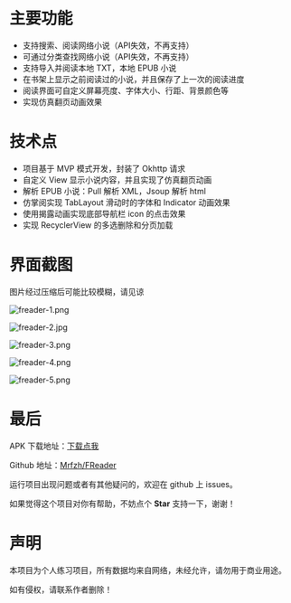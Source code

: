 # 主要功能

- 支持搜索、阅读网络小说（API失效，不再支持）
- 可通过分类查找网络小说（API失效，不再支持）
- 支持导入并阅读本地 TXT，本地 EPUB 小说
- 在书架上显示之前阅读过的小说，并且保存了上一次的阅读进度
- 阅读界面可自定义屏幕亮度、字体大小、行距、背景颜色等
- 实现仿真翻页动画效果

# 技术点

- 项目基于 MVP 模式开发，封装了 Okhttp 请求
- 自定义 View 显示小说内容，并且实现了仿真翻页动画
- 解析 EPUB 小说：Pull 解析 XML，Jsoup 解析 html
- 仿掌阅实现 TabLayout 滑动时的字体和 Indicator 动画效果
- 使用揭露动画实现底部导航栏 icon 的点击效果
- 实现 RecyclerView 的多选删除和分页加载

# 界面截图

图片经过压缩后可能比较模糊，请见谅

![freader-1.png](https://upload-images.jianshu.io/upload_images/13178635-a316e72fedadaa2f.png?imageMogr2/auto-orient/strip%7CimageView2/2/w/1240)

![freader-2.jpg](https://upload-images.jianshu.io/upload_images/13178635-cca7c1301087ba11.jpg?imageMogr2/auto-orient/strip%7CimageView2/2/w/1240)

![freader-3.png](https://upload-images.jianshu.io/upload_images/13178635-c4cdddb0b1824133.png?imageMogr2/auto-orient/strip%7CimageView2/2/w/1240)

![freader-4.png](https://upload-images.jianshu.io/upload_images/13178635-874b63785914e05f.png?imageMogr2/auto-orient/strip%7CimageView2/2/w/1240)

![freader-5.png](https://upload-images.jianshu.io/upload_images/13178635-cb1acdd280fc4d23.png?imageMogr2/auto-orient/strip%7CimageView2/2/w/1240)

# 最后

APK 下载地址：[下载点我](https://github.com/Mrfzh/FReader/releases/download/v1.0/FReader.apk)

Github 地址：[Mrfzh/FReader](https://github.com/Mrfzh/FReader)

运行项目出现问题或者有其他疑问的，欢迎在 github 上 issues。

如果觉得这个项目对你有帮助，不妨点个 **Star** 支持一下，谢谢！

# 声明

本项目为个人练习项目，所有数据均来自网络，未经允许，请勿用于商业用途。

如有侵权，请联系作者删除！

